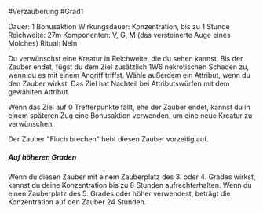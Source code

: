 #Verzauberung #Grad1

Dauer: 1 Bonusaktion
Wirkungsdauer: Konzentration, bis zu 1 Stunde
Reichweite: 27m
Komponenten: V, G, M (das versteinerte Auge eines Molches)
Ritual: Nein

Du verwünschst eine Kreatur in Reichweite, die du sehen kannst. Bis der Zauber endet, fügst du dem Ziel zusätzlich 1W6 nekrotischen Schaden zu, wenn du es mit einem Angriff triffst. Wähle außerdem ein Attribut, wenn du den Zauber wirkst. Das Ziel hat Nachteil bei Attributswürfen mit dem gewählten Attribut.  
  
Wenn das Ziel auf 0 Trefferpunkte fällt, ehe der Zauber endet, kannst du in einem späteren Zug eine Bonusaktion verwenden, um eine neue Kreatur zu verwünschen.  
  
Der Zauber "Fluch brechen" hebt diesen Zauber vorzeitig auf.

##### Auf höheren Graden

Wenn du diesen Zauber mit einem Zauberplatz des 3. oder 4. Grades wirkst, kannst du deine Konzentration bis zu 8 Stunden aufrechterhalten. Wenn du einen Zauberplatz des 5. Grades oder höher verwendest, beträgt die Konzentration auf den Zauber 24 Stunden.
